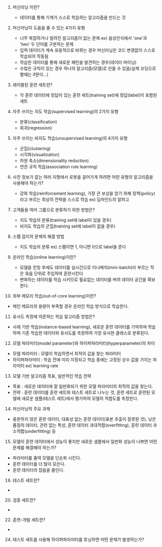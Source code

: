 1. 머신러닝 이란?
   - 데이터를 통해 기계가 스스로 학습하는 알고리즘을 만드는 것

2. 머신러닝이 도움을 줄 수 있는 4가지 유형 
   - 너무 복잡하거나 알려진 알고리즘이 없는 문제 ex) 음성인식에서 'one'과 'two' 두 단어를 구분하는 문제
   - 입력 데이터가 계속 유동적으로 바뀌는 경우 머신러닝은 코드 변경없이 스스로 학습되어 작동됨
   - 학습한 데이터를 통해 새로운 패턴을 발견하는 경우(데이터 마이닝)
   - 수많은 규칙이 있는 경우 하나의 알고리즘(모델)로 만들 수 있음(실제 코딩으로 짤때는 if문이...)

3. 레이블된 훈련 세트란?
   - 각 훈련 데이터에 정답이 있는 훈련 세트(training set)에 정답(label)이 포함된 세트 

4. 자주 쓰이는 지도 학습(supervised learning)의 2가지 유형
   - 분류(classification)
   - 회귀(regression)

5. 자주 쓰이는 비지도 학습(unsupervised learning)의 4가지 유형
   - 군집(clustering)
   - 시각화(visualization)
   - 차원 축소(dimensionality reduction)
   - 연관 규칙 학습(association rule learning)

6. 사전 정보가 없는 여러 지형에서 로봇을 걸어가게 하려면 어떤 유형의 알고리즘을 사용해야 하는가?
   - 강화 학습(reinforcement learning), 가장 큰 보상을 얻기 위해 정책(policy)라고 부르는 최상의 전략을 스스로 학습 ex) 딥마인드의 알파고

7. 고객들을 여러 그룹으로 분류하기 위한 방법은?
   - 지도 학습의 분류(training set에 label이 있을 경우)
   - 비지도 학습의 군집(training set에 label이 없을 경우)

8. 스팸 감지의 문제의 해결 방법
   - 지도 학습의 분류 ex) 스팸이면 1, 아니면 0으로 label을 준다

9. 온라인 학습(online learning)이란?
   - 모델을 런칭 후에도 데이터를 실시간으로 미니배치(mini-batch)라 부르는 작은 묶음 단위로 주입하여 훈련시킨다
   - 변화하는 데이터를 학습 시키므로 필요없는 데이터를 버려 데이터 공간을 확보한다.

10. 외부 메모리 학습(out-of-core learning)이란?
   - 메인 메모리의 용량이 부족할 경우 온라인 학습 방식으로 학습한다.

11. 유사도 측정에 의존하는 학습 알고리즘 방법은?
   - 사례 기반 학습(instance-based learning), 새로운 훈련 데이터를 기억하며 학습하며 기존 학습한 데이터와 유사도를 측정하여 가장 유사한 클래스로 분류된다.

12. 모델 파라미터(model parameter)와 하이퍼파라미터(hyperparameter)의 차이
   - 모델 파라미터 : 모델이 학습하면서 최적의 값을 찾는 파라미터
   - 하이퍼파라미터 : 학습 전에 미리 지정되고 학습 중에는 고정된 상수 값을 가지는 파라미터 ex) learning rate

13. 모델 기반 알고리즘 목표, 일반적인 학습 전략
   - 목표 : 새로운 데이터에 잘 일반화되기 위한 모델 파라미터의 최적의 값을 찾는다.
   - 전략 : 훈련 데이터를 훈련 세트와 테스트 세트로 나누는 것, 훈련 세트로 훈련된 모델에 새로운 샘플(테스트 세트)에서 평가하여 모델의 적합도를 측정한다. 

14. 머신러닝의 주요 과제
   - 충분하지 않은 훈련 데이터, 대표성 없는 훈련 데이터(표본 추출이 잘못된 것), 낮은 품질의 데이터, 관련 없는 특성, 훈련 데이터 과대적합(overfitting), 훈련 데이터 과소적합(underfitting) 등

15. 모델이 훈련 데이터에서 성능이 좋지만 새로운 샘플에서 일반화 성능이 나쁘면 어떤 문제를 해결해야 하는가?
   - 파라미터를 줄여 모델을 단순화 시킨다.
   - 훈련 데이터를 더 많이 모은다.
   - 훈련 데이터의 잡음을 줄인다.

16. 테스트 세트란?
   - 
20. 검증 세트란?
   - 
22. 훈련-개발 세트란?
   - 
24. 테스트 세트를 사용해 하이퍼파라미터를 튜닝하면 어떤 문제가 발생하는가?
